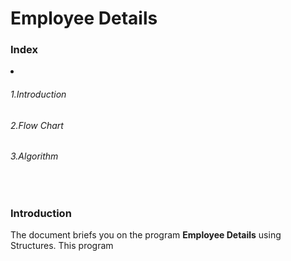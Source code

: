 # Employee Details

<h3>Index</h3>
<li><h6 id="Introduction">1.Introduction</h6>
<h6>2.Flow Chart</h6>
<h6>3.Algorithm</h6></li><br>

<h3>Introduction</h3>
<p>The document briefs you on the program <b>Employee Details</b> using Structures. This program
